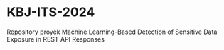# KBJ-ITS-2024
Repository proyek Machine Learning-Based Detection of Sensitive Data Exposure in REST API Responses
